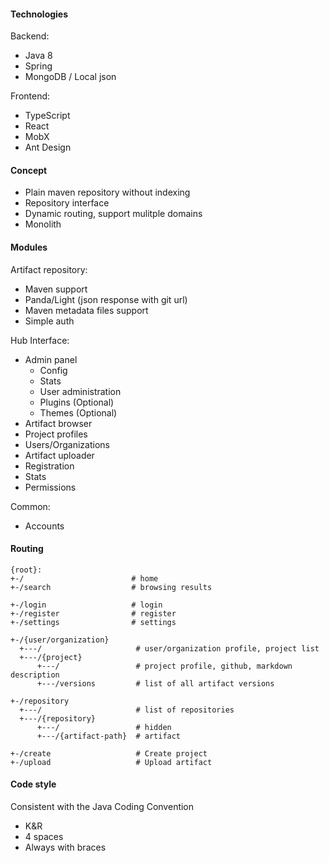 #### Technologies
Backend:
* Java 8
* Spring
* MongoDB / Local json

Frontend:
* TypeScript
* React
* MobX
* Ant Design

#### Concept
* Plain maven repository without indexing
* Repository interface
* Dynamic routing, support mulitple domains
* Monolith

#### Modules
Artifact repository:
* Maven support
* Panda/Light (json response with git url)
* Maven metadata files support
* Simple auth

Hub Interface:
* Admin panel
  * Config
  * Stats
  * User administration
  * Plugins (Optional)
  * Themes (Optional)
* Artifact browser
* Project profiles
* Users/Organizations
* Artifact uploader
* Registration
* Stats
* Permissions

Common:
* Accounts

#### Routing
```
{root}:
+-/                        # home
+-/search                  # browsing results

+-/login                   # login
+-/register                # register
+-/settings                # settings

+-/{user/organization}
  +---/                     # user/organization profile, project list
  +---/{project}
      +---/                 # project profile, github, markdown description
      +---/versions         # list of all artifact versions

+-/repository
  +---/                     # list of repositories
  +---/{repository}
      +---/                 # hidden
      +---/{artifact-path}  # artifact

+-/create                   # Create project
+-/upload                   # Upload artifact
```

#### Code style
Consistent with the Java Coding Convention
* K&R
* 4 spaces
* Always with braces
